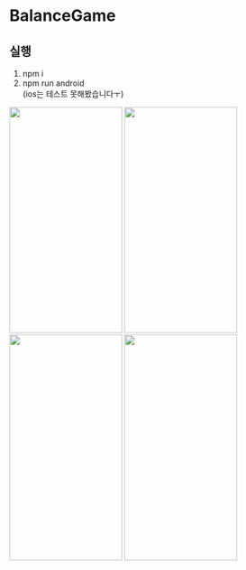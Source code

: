 # BalanceGame

## 실행
1. npm i  
2. npm run android  
  (ios는 테스트 못해봤습니다ㅜ)

<img src="https://user-images.githubusercontent.com/62636978/138480808-afd445de-67a0-4cd9-a853-1fbda73f4587.png"  width="200" height="400"/>
<img src="https://user-images.githubusercontent.com/62636978/138481160-39439766-d379-45a9-ab89-b5daf94cc4e8.png"  width="200" height="400"/>
<img src="https://user-images.githubusercontent.com/62636978/138481203-faa154fd-0792-41f5-8d39-a5d71e05958d.png"  width="200" height="400"/>
<img src="https://user-images.githubusercontent.com/62636978/138481258-67c1af69-0c37-4c09-8d5f-bd21a8eff2c0.png"  width="200" height="400"/>
